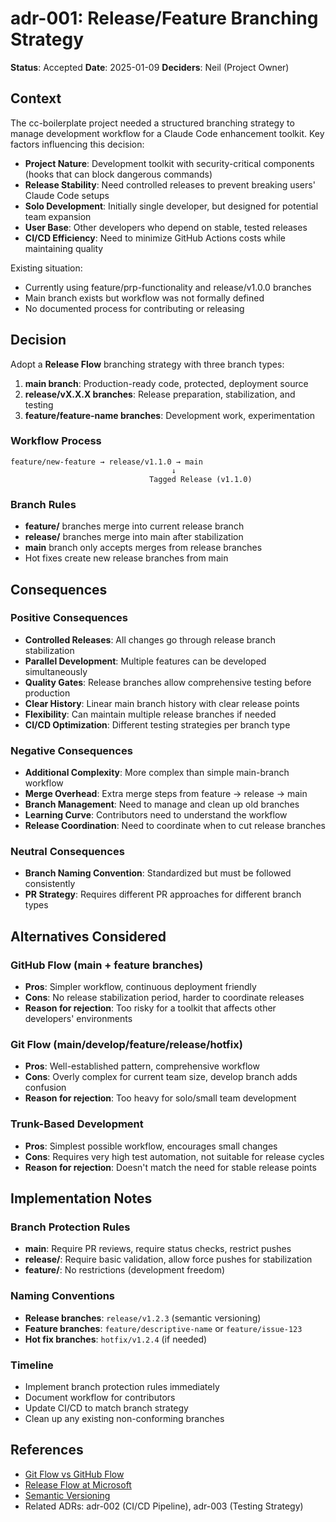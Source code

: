 # adr-001: Release/Feature Branching Strategy

**Status**: Accepted
**Date**: 2025-01-09
**Deciders**: Neil (Project Owner)

## Context

The cc-boilerplate project needed a structured branching strategy to manage development workflow for a Claude Code enhancement toolkit. Key factors influencing this decision:

- **Project Nature**: Development toolkit with security-critical components (hooks that can block dangerous commands)
- **Release Stability**: Need controlled releases to prevent breaking users' Claude Code setups
- **Solo Development**: Initially single developer, but designed for potential team expansion
- **User Base**: Other developers who depend on stable, tested releases
- **CI/CD Efficiency**: Need to minimize GitHub Actions costs while maintaining quality

Existing situation:

- Currently using feature/prp-functionality and release/v1.0.0 branches
- Main branch exists but workflow was not formally defined
- No documented process for contributing or releasing

## Decision

Adopt a **Release Flow** branching strategy with three branch types:

1. **main branch**: Production-ready code, protected, deployment source
2. **release/vX.X.X branches**: Release preparation, stabilization, and testing
3. **feature/feature-name branches**: Development work, experimentation

### Workflow Process

```
feature/new-feature → release/v1.1.0 → main
                                    ↓
                               Tagged Release (v1.1.0)
```

### Branch Rules

- **feature/** branches merge into current release branch
- **release/** branches merge into main after stabilization
- **main** branch only accepts merges from release branches
- Hot fixes create new release branches from main

## Consequences

### Positive Consequences

- **Controlled Releases**: All changes go through release branch stabilization
- **Parallel Development**: Multiple features can be developed simultaneously
- **Quality Gates**: Release branches allow comprehensive testing before production
- **Clear History**: Linear main branch history with clear release points
- **Flexibility**: Can maintain multiple release branches if needed
- **CI/CD Optimization**: Different testing strategies per branch type

### Negative Consequences

- **Additional Complexity**: More complex than simple main-branch workflow
- **Merge Overhead**: Extra merge steps from feature → release → main
- **Branch Management**: Need to manage and clean up old branches
- **Learning Curve**: Contributors need to understand the workflow
- **Release Coordination**: Need to coordinate when to cut release branches

### Neutral Consequences

- **Branch Naming Convention**: Standardized but must be followed consistently
- **PR Strategy**: Requires different PR approaches for different branch types

## Alternatives Considered

### GitHub Flow (main + feature branches)

- **Pros**: Simpler workflow, continuous deployment friendly
- **Cons**: No release stabilization period, harder to coordinate releases
- **Reason for rejection**: Too risky for a toolkit that affects other developers' environments

### Git Flow (main/develop/feature/release/hotfix)

- **Pros**: Well-established pattern, comprehensive workflow
- **Cons**: Overly complex for current team size, develop branch adds confusion
- **Reason for rejection**: Too heavy for solo/small team development

### Trunk-Based Development

- **Pros**: Simplest possible workflow, encourages small changes
- **Cons**: Requires very high test automation, not suitable for release cycles
- **Reason for rejection**: Doesn't match the need for stable release points

## Implementation Notes

### Branch Protection Rules

- **main**: Require PR reviews, require status checks, restrict pushes
- **release/**: Require basic validation, allow force pushes for stabilization
- **feature/**: No restrictions (development freedom)

### Naming Conventions

- **Release branches**: `release/v1.2.3` (semantic versioning)
- **Feature branches**: `feature/descriptive-name` or `feature/issue-123`
- **Hot fix branches**: `hotfix/v1.2.4` (if needed)

### Timeline

- Implement branch protection rules immediately
- Document workflow for contributors
- Update CI/CD to match branch strategy
- Clean up any existing non-conforming branches

## References

- [Git Flow vs GitHub Flow](https://lucamezzalira.com/2014/03/10/git-flow-vs-github-flow/)
- [Release Flow at Microsoft](https://docs.microsoft.com/en-us/azure/devops/learn/devops-at-microsoft/release-flow)
- [Semantic Versioning](https://semver.org/)
- Related ADRs: adr-002 (CI/CD Pipeline), adr-003 (Testing Strategy)
